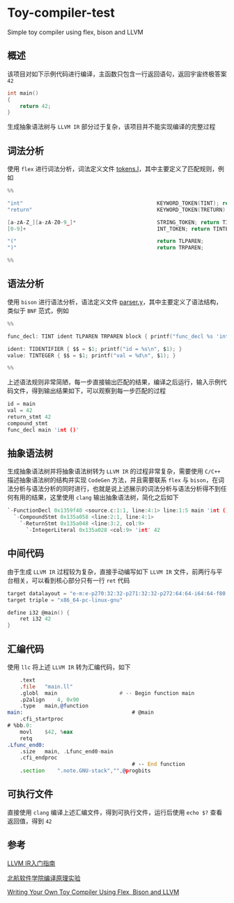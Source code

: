 # Toy-compiler-test
Simple toy compiler using flex, bison and LLVM

## 概述
该项目对如下示例代码进行编译，主函数只包含一行返回语句，返回宇宙终极答案 `42`

```C
int main()
{
    return 42;
}
```

生成抽象语法树与 `LLVM IR` 部分过于复杂，该项目并不能实现编译的完整过程

## 词法分析
使用 `flex` 进行词法分析，词法定义文件 [tokens.l](tokens.l)，其中主要定义了匹配规则，例如

```C
%%

"int"                                           KEYWORD_TOKEN(TINT); return TINT;
"return"                                        KEYWORD_TOKEN(TRETURN); return TRETURN;

[a-zA-Z_][a-zA-Z0-9_]*                          STRING_TOKEN; return TIDENTIFIER;
[0-9]+                                          INT_TOKEN; return TINTEGER;

"("                                             return TLPAREN;
")"                                             return TRPAREN;

%%
```

## 语法分析
使用 `bison` 进行语法分析，语法定义文件 [parser.y](parser.y)，其中主要定义了语法结构，类似于 `BNF` 范式，例如

```C
%%

func_decl: TINT ident TLPAREN TRPAREN block { printf("func_decl %s 'int ()'\n", $2); }

ident: TIDENTIFIER { $$ = $1; printf("id = %s\n", $1); }
value: TINTEGER { $$ = $1; printf("val = %d\n", $1); }

%%
```

上述语法规则非常简陋，每一步直接输出匹配的结果，编译之后运行，输入示例代码文件，得到输出结果如下，可以观察到每一步匹配的过程

```C
id = main
val = 42
return_stmt 42
compound_stmt
func_decl main 'int ()'
```

## 抽象语法树
生成抽象语法树并将抽象语法树转为 `LLVM IR` 的过程非常复杂，需要使用 `C/C++` 描述抽象语法树的结构并实现 `CodeGen` 方法，并且需要联系 `flex` 与 `bison`，在词法分析与语法分析的同时进行，也就是说上述展示的词法分析与语法分析得不到任何有用的结果，这里使用 `clang` 输出抽象语法树，简化之后如下

```C
`-FunctionDecl 0x1359f40 <source.c:1:1, line:4:1> line:1:5 main 'int ()'
  `-CompoundStmt 0x135a058 <line:2:1, line:4:1>
    `-ReturnStmt 0x135a048 <line:3:2, col:9>
      `-IntegerLiteral 0x135a028 <col:9> 'int' 42
```

## 中间代码
由于生成 `LLVM IR` 过程较为复杂，直接手动编写如下 `LLVM IR` 文件，前两行与平台相关，可以看到核心部分只有一行 `ret` 代码

```C
target datalayout = "e-m:e-p270:32:32-p271:32:32-p272:64:64-i64:64-f80:128-n8:16:32:64-S128"
target triple = "x86_64-pc-linux-gnu"

define i32 @main() {
	ret i32 42
}
```

## 汇编代码
使用 `llc` 将上述 `LLVM IR` 转为汇编代码，如下
```asm
	.text
	.file	"main.ll"
	.globl	main                    # -- Begin function main
	.p2align	4, 0x90
	.type	main,@function
main:                                   # @main
	.cfi_startproc
# %bb.0:
	movl	$42, %eax
	retq
.Lfunc_end0:
	.size	main, .Lfunc_end0-main
	.cfi_endproc
                                        # -- End function
	.section	".note.GNU-stack","",@progbits
```

## 可执行文件
直接使用 `clang` 编译上述汇编文件，得到可执行文件，运行后使用 `echo $?` 查看返回值，得到 `42`

## 参考
[LLVM IR入门指南](https://github.com/Evian-Zhang/llvm-ir-tutorial)

[北航软件学院编译原理实验](https://www.buaasecompiling.cn/)

[Writing Your Own Toy Compiler Using Flex, Bison and LLVM](https://gnuu.org/2009/09/18/writing-your-own-toy-compiler/)
